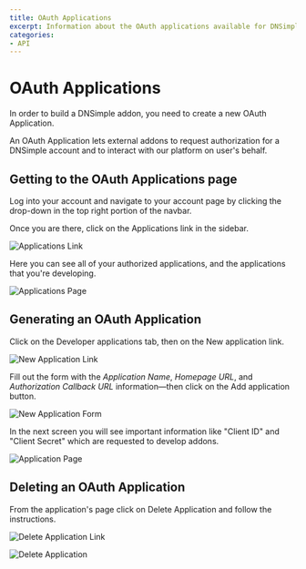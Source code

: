 ```yaml
---
title: OAuth Applications
excerpt: Information about the OAuth applications available for DNSimple API.
categories:
- API
---
```


# OAuth Applications

In order to build a DNSimple addon, you need to create a new OAuth Application.

An OAuth Application lets external addons to request authorization for a DNSimple account and to interact with our platform on user's behalf.

## Getting to the OAuth Applications page

Log into your account and navigate to your account page by clicking the drop-down in the top right portion of the navbar.

Once you are there, click on the <label>Applications</label> link in the sidebar.

![Applications Link](/files/applications-link.png)

Here you can see all of your authorized applications, and the applications that you're developing.

![Applications Page](/files/applications.png)

## Generating an OAuth Application

Click on the <label>Developer applications</label> tab, then on the <label>New application</label> link.

![New Application Link](/files/new-application-link.png)

Fill out the form with the _Application Name_, _Homepage URL_, and _Authorization Callback URL_ information—then click on the <label>Add application</label> button.

![New Application Form](/files/new-application-form.png)

In the next screen you will see important information like "Client ID" and "Client Secret" which are requested to develop addons.

![Application Page](/files/application-page.png)

## Deleting an OAuth Application

From the application's page click on <label>Delete Application</label> and follow the instructions.

![Delete Application Link](/files/delete-application-link.png)

![Delete Application](/files/delete-application.png)
